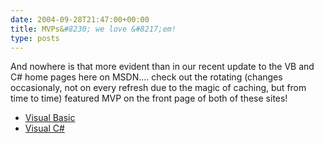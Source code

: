 ```yaml
---
date: 2004-09-28T21:47:00+00:00
title: MVPs&#8230; we love &#8217;em!
type: posts
---
```

And nowhere is that more evident than in our recent update to the VB and C# home pages here on MSDN.... check out the rotating (changes occasionaly, not on every refresh due to the magic of caching, but from time to time) featured MVP on the front page of both of these sites!

  * [Visual Basic](http://msdn.microsoft.com/vbasic)
  * [Visual C#](http://msdn.microsoft.com/vcsharp)
